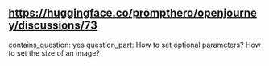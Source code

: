 ## https://huggingface.co/prompthero/openjourney/discussions/73

contains_question: yes
question_part: How to set optional parameters? How to set the size of an image?